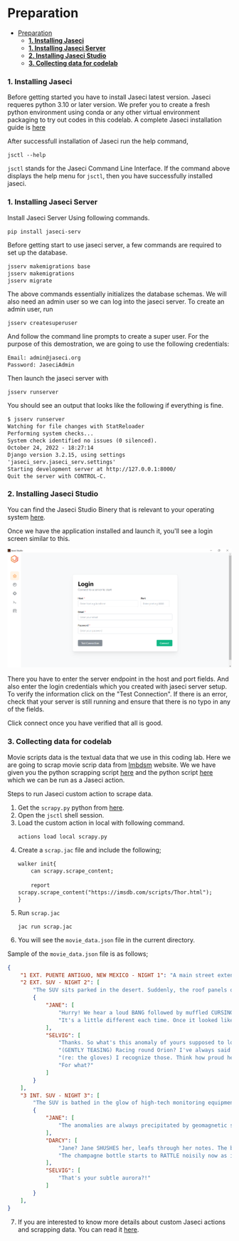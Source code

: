 # Preparation

- [Preparation](#preparation)
    - [**1. Installing Jaseci**](#1-installing-jaseci)
    - [**1. Installing Jaseci Server**](#1-installing-jaseci-server)
    - [**2. Installing Jaseci Studio**](#2-installing-jaseci-studio)
    - [**3. Collecting data for codelab**](#3-collecting-data-for-codelab)

### **1. Installing Jaseci**
Before getting started you have to install Jaseci latest version. Jaseci requeres python 3.10 or later version. We prefer you to create a fresh python environment using conda or any other virtual environment packaging to try out codes in this codelab. A complete Jaseci installation guide is
[here](../../../docs/docs/getting-started/installation.md)

After successfull installation of Jaseci run the help command,

```
jsctl --help
```

`jsctl` stands for the Jaseci Command Line Interface.
If the command above displays the help menu for `jsctl`, then you have successfully installed jaseci.

### **1. Installing Jaseci Server**

Install Jaseci Server Using following commands.

```
pip install jaseci-serv
```

Before getting start to use jaseci server, a few commands are required to set up the database.
```
jsserv makemigrations base
jsserv makemigrations
jsserv migrate
```
The above commands essentially initializes the database schemas. We will also need an admin user so we can log into the jaseci server. To create an admin user, run

```
jsserv createsuperuser
```

And follow the command line prompts to create a super user. For the purpose of this demostration, we are going to use the following credentials:

```
Email: admin@jaseci.org
Password: JaseciAdmin
```
Then launch the jaseci server with

```
jsserv runserver
```

You should see an output that looks like the following if everything is fine.

```
$ jsserv runserver
Watching for file changes with StatReloader
Performing system checks...
System check identified no issues (0 silenced).
October 24, 2022 - 18:27:14
Django version 3.2.15, using settings 'jaseci_serv.jaseci_serv.settings'
Starting development server at http://127.0.0.1:8000/
Quit the server with CONTROL-C.
```
### **2. Installing Jaseci Studio**

You can find the Jaseci Studio Binery that is relevant to your operating system [here](https://github.com/Jaseci-Labs/jaseci/releases/tag/v1.4.0.8).

Once we have the application installed and launch it, you'll see a login screen similar to this.

![Jaseci Studio Login]("./../../images/jaseci_studio_login.png)

There you have to enter the server endpoint in the host and port fields. And also enter the login credentials which you created with jaseci server setup. To verify the information click on the "Test Connection". If there is an error, check that your server is still running and ensure that there is no typo in any of the fields.

Click connect once you have verified that all is good.

### **3. Collecting data for codelab**

Movie scripts data is the textual data that we use in this coding lab. Here we are going to scrap movie scrip data from [Imbdsm]() website. We we have given you the python scrapping script [here](../misc/scrapping_example.py) and the python script [here](../code/scrapy.py) which we can be run as a Jaseci action.

Steps to run Jaseci custom action to scrape data.

1. Get the `scrapy.py` python from [here](../code/scrapy.py).
2. Open the `jsctl` shell session.
3. Load the custom action in local with following command.
   ```
   actions load local scrapy.py
   ```
4. Create a `scrap.jac` file and include the following;
    ```jac
    walker init{
        can scrapy.scrape_content;

        report scrapy.scrape_content("https://imsdb.com/scripts/Thor.html");
    }
    ```
5. Run `scrap.jac`
   ```
   jac run scrap.jac
   ```
6. You will see the `movie_data.json` file in the current directory.

Sample of the `movie_data.json` file is as follows;

```json
{
    "1 EXT. PUENTE ANTIGUO, NEW MEXICO - NIGHT 1": "A main street extends before us in this one-horse town, set amid endless flat, arid scrubland. A large SUV slowly moves down the street and heads out of town.",
    "2 EXT. SUV - NIGHT 2": [
        "The SUV sits parked in the desert. Suddenly, the roof panels of the SUV FOLD OPEN. The underside of the panels house a variety of hand-built ASTRONOMICAL DEVICES, which now point at the sky. JANE FOSTER (late 20's) pops her head through the roof. She positions a MAGNETOMETER, so its monitor calibrates with the constellations above. It appears to be cobbled together from spare parts of other devices.",
        {
            "JANE": [
                "Hurry! We hear a loud BANG followed by muffled CURSING from below. Jane offers a hand down to ERIK SELVIG (60) who emerges as well, rubbing his head. JANE (CONT'D) Oh-- watch your head.",
                "It's a little different each time. Once it looked like, I don't know, melted stars, pooling in a corner of the sky. But last week it was a rolling rainbow ribbon--",
            ],
            "SELVIG": [
                "Thanks. So what's this anomaly of yours supposed to look like?",
                "(GENTLY TEASING) Racing round Orion? I've always said you should have been a poet. Jane reigns in her excitement. She tries for dignity. 4th BLUE REVISIONS 03-26-10 1A.",
                "(re: the gloves) I recognize those. Think how proud he'd be to see you now. Jane's grin fades to a sad smile.",
                "For what?"
            ]
        }
    ],
    "3 INT. SUV - NIGHT 3": [
        "The SUV is bathed in the glow of high-tech monitoring equipment and laptops, some looking like they're held together with duct tape. Jane opens a well-worn NOTEBOOK of handwritten notes and calculations. Selvig watches the frustrated Jane with sympathy.",
        {
            "JANE": [
                "The anomalies are always precipitated by geomagnetic storms. She shows him a complicated CHART she's drawn in the book, tracking occurrences and patterns. I just don't understand. Something catches Darcy's eye out the driver's side mirror. She adjusts it. In the distance",
            ],
            "DARCY": [
                "Jane? Jane SHUSHES her, leafs through her notes. The bottle of champagne begins to vibrate.",
                "The champagne bottle starts to RATTLE noisily now as it shakes more violently, pressure building up inside it, when the cork EXPLODES out of it. Champagne goes spewing everywhere -- over equipment, over Jane. DARCY (CONT'D) Jane?",
            ],
            "SELVIG": [
                "That's your subtle aurora?!"
            ]
        }
    ],
}
```

7. If you are interested to know more details about custom Jaseci actions and scrapping data. You can read it [here](../codelabs/7_creating_custom_action_to_scrap_movie_data.md).

